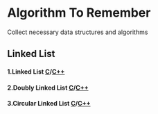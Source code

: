 # Algorithm To Remember
Collect necessary data structures and algorithms

## Linked List
#### 1.Linked List [C](/C/01.Linked_list)/[C++](C++/01.Linked_list)
#### 2.Doubly Linked List [C](/C/01.Linked_list)/[C++](C++/01.Linked_list)
#### 3.Circular Linked List [C](/C/01.Linked_list)/[C++](C++/01.Linked_list)
